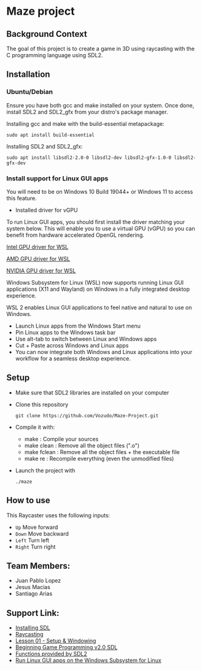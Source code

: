 # Maze project

## Background Context 
The goal of this project is to create a game in 3D using raycasting with the C programming language using SDL2.

## Installation

### Ubuntu/Debian
Ensure you have both gcc and make installed on your system. Once done, install SDL2 and SDL2_gfx from your distro's package manager.

Installing gcc and make with the build-essential metapackage:

    sudo apt install build-essential
  
Installing SDL2 and SDL2_gfx:

    sudo apt install libsdl2-2.0-0 libsdl2-dev libsdl2-gfx-1.0-0 libsdl2-gfx-dev
    
### Install support for Linux GUI apps

You will need to be on Windows 10 Build 19044+ or Windows 11 to access this feature.

* Installed driver for vGPU

To run Linux GUI apps, you should first install the driver matching your system below. This will enable you to use a virtual GPU (vGPU) so you can benefit from hardware accelerated OpenGL rendering.

  [Intel GPU driver for WSL](https://www.intel.com/content/www/us/en/download/19344/intel-graphics-windows-dch-drivers.html)

  [AMD GPU driver for WSL](https://www.amd.com/en/support/kb/release-notes/rn-rad-win-wsl-support)

  [NVIDIA GPU driver for WSL](https://developer.nvidia.com/cuda/wsl)
  
  Windows Subsystem for Linux (WSL) now supports running Linux GUI applications (X11 and Wayland) on Windows in a fully integrated desktop experience.

WSL 2 enables Linux GUI applications to feel native and natural to use on Windows.

* Launch Linux apps from the Windows Start menu
* Pin Linux apps to the Windows task bar
* Use alt-tab to switch between Linux and Windows apps
* Cut + Paste across Windows and Linux apps
* You can now integrate both Windows and Linux applications into your workflow for a seamless desktop experience.

## Setup

- Make sure that SDL2 libraries are installed on your computer
- Clone this repository

      git clone https://github.com/Vozudo/Maze-Project.git

- Compile it with:
     * make : Compile your sources
     * make clean : Remove all the object files (".o")
     * make fclean : Remove all the object files + the executable file
     * make re : Recompile everything (even the unmodified files)

- Launch the project with 

      ./maze

## How to use

This Raycaster uses the following inputs:

- `Up` Move forward
- `Down` Move backward
- `Left` Turn left
- `Right` Turn right

## Team Members:

* Juan Pablo Lopez
* Jesus Macias
* Santiago Arias

## Support Link: 
 - [Installing SDL](https://wiki.libsdl.org/SDL2/Installation)
 - [Raycasting](https://lodev.org/cgtutor/raycasting.html)
 - [Lesson 01 - Setup & Windowing](https://thenumb.at/cpp-course/sdl2/01/01.html)
 - [Beginning Game Programming v2.0 SDL](http://lazyfoo.net/tutorials/SDL/index.php)
 - [Functions provided by SDL2](https://wiki.libsdl.org/SDL2/CategoryAPI)
 - [Run Linux GUI apps on the Windows Subsystem for Linux](https://wiki.libsdl.org/SDL2/CategoryAPI](https://learn.microsoft.com/en-us/windows/wsl/tutorials/gui-apps))
